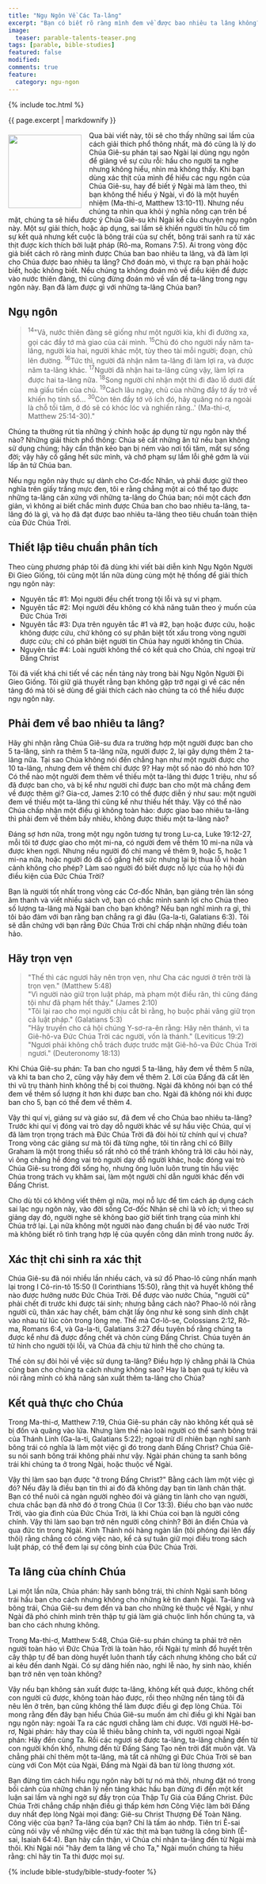 ```yaml
---
title: "Ngụ Ngôn Về Các Ta-lâng"
excerpt: "Bạn có biết rõ ràng mình đem về được bao nhiêu ta lâng không? Bài viết này sẽ giúp bạn làm cách nào đạt được số ta lâng cần thiết (Matthew 25:14-30)."
image: 
  teaser: parable-talents-teaser.png
tags: [parable, bible-studies]
featured: false
modified:
comments: true
feature:
  category: ngu-ngon
---
```


{% include toc.html %}

{{ page.excerpt | markdownify }}

<div>
<p>
<img alt src="{{ site.url }}/assets/images/talents.jpg" style="border: 0px none; margin: 7px 15px 0px 0px; max-width: 100%; height: 148px; padding: 0px; float: left;">
Qua bài viết này, tôi sẽ cho thấy những sai lầm của cách giải thich phổ thông nhất, mà đó cũng là lý do Chúa Giê-su phán tại sao Ngài lại dùng ngụ ngôn để giảng về sự cứu rỗi: hầu cho người ta nghe nhưng không hiểu, nhìn mà không thấy. Khi bạn dùng xác thịt của mình để hiểu các ngụ ngôn của Chúa Giê-su, hay để biết ý Ngài mà làm theo, thì bạn không thể hiểu ý Ngài, vì đó là một huyền nhiệm (Ma-thi-ơ, Matthew 13:10-11). Nhưng nếu chúng ta nhìn qua khỏi ý nghĩa nông cạn trên bề mặt, chúng ta sẽ hiểu được ý Chúa Giê-su khi Ngài kể câu chuyện ngụ ngôn này. Một sự giải thích, hoặc áp dụng, sai lầm sẽ khiến người tín hữu cố tìm sự kết quả nhưng kết cuộc là bông trái của sự chết, bông trái sanh ra từ xác thịt được kích thích bởi luật pháp (Rô-ma, Romans 7:5). Ai trong vòng độc giả biết cách rõ ràng mình được Chúa ban bao nhiêu ta lâng, và đã làm lợi cho Chúa được bao nhiêu ta lâng? Chớ đoán mò, vì thực ra bạn phải hoặc biết, hoặc không biết. Nếu chúng ta không đoán mò về điều kiện để được vào nước thiên đàng, thì cũng đừng đoán mò về vấn đề ta-lâng trong ngụ ngôn này. Bạn đã làm được gì với những ta-lâng Chúa ban?
</p>
</div>

## Ngụ ngôn

> <sup>14</sup>"Vả, nước thiên đàng sẽ giống như một người kia, khi đi đường xa, gọi các đầy tớ mà giao của cải mình. <sup>15</sup>Chủ đó cho người nầy năm ta-lâng, người kia hai, người khác một, tùy theo tài mỗi người; đoạn, chủ lên đường. <sup>16</sup>Tức thì, người đã nhận năm ta-lâng đi làm lợi ra, và được năm ta-lâng khác. <sup>17</sup>Người đã nhận hai ta-lâng cũng vậy, làm lợi ra được hai ta-lâng nữa. <sup>18</sup>Song người chỉ nhận một thì đi đào lỗ dưới đất mà giấu tiền của chủ. <sup>19</sup>Cách lâu ngày, chủ của những đầy tớ ấy trở về khiến họ tính sổ... <sup>30</sup>Còn tên đầy tớ vô ích đó, hãy quăng nó ra ngoài là chỗ tối tăm, ở đó sẽ có khóc lóc và nghiến răng..' (Ma-thi-ơ, Matthew 25:14-30)."

Chúng ta thường rút tỉa những ý chính hoặc áp dụng từ ngụ ngôn này thế nào? Những giải thích phổ thông: Chúa sẽ cất những ân tứ nếu bạn không sử dụng chúng; hãy cẩn thận kẻo bạn bị ném vào nơi tối tăm, mất sự sống đời; vậy hãy cố gắng hết sức mình, và chớ phạm sự lầm lỗi ghê gớm là vùi lấp ân tứ Chúa ban.

Nếu ngụ ngôn này thực sự dành cho Cơ-đốc Nhân, và phải được giữ theo nghĩa trên giấy trắng mực đen, tôi e rằng chẳng một ai có thể tạo được những ta-lâng cân xứng với những ta-lâng do Chúa ban; nói một cách đơn giản, vì không ai biết chắc mình được Chúa ban cho bao nhiêu ta-lâng, ta-lâng đó là gì, và họ đã đạt được bao nhiêu ta-lâng theo tiêu chuẩn toàn thiện của Đức Chúa Trời.

## Thiết lập tiêu chuẩn phân tích

Theo cùng phương pháp tôi đã dùng khi viết bài diễn kinh Ngụ Ngôn Người Đi Gieo Giống, tôi cũng một lần nữa dùng cùng một hệ thống để giải thích ngụ ngôn này:

- Nguyên tắc #1: Mọi người đều chết trong tội lỗi và sự vi phạm.
- Nguyên tắc #2: Mọi người đều không có khả năng tuân theo ý muốn của Đức Chúa Trời
- Nguyên tắc #3: Dựa trên nguyên tắc #1 và #2, bạn hoặc được cứu, hoặc không được cứu, chứ không có sự phân biệt tốt xấu trong vòng người được cứu; chỉ có phân biệt người tin Chúa hay người không tin Chúa.
- Nguyên tắc #4: Loài người không thể có kết quả cho Chúa, chỉ ngoại trừ Đấng Christ

Tôi đã viết khá chi tiết về các nền tảng này trong bài Ngụ Ngôn Người Đi Gieo Giống. Tôi giữ giả thuyết rằng bạn không gặp trở ngại gì về các nền tảng đó mà tôi sẽ dùng để giải thích cách nào chúng ta có thể hiểu được ngụ ngôn này.

## Phải đem về bao nhiêu ta lâng?

Hãy ghi nhận rằng Chúa Giê-su đưa ra trường hợp một người được ban cho 5 ta-lâng, sinh ra thêm 5 ta-lâng nữa, người được 2, lại gây dựng thêm 2 ta-lâng nữa. Tại sao Chúa không nói đến chẳng hạn như một người được cho 10 ta-lâng, nhưng đem về thêm chỉ được 9? Hay một số nào đó nhỏ hơn 10? Có thể nào một người đem thêm về thiếu một ta-lâng thì được 1 triệu, như số đã được ban cho, và bị kể như người chỉ được ban cho một mà chẳng đem về được thêm gì? Gia-cơ, James 2:10 có thể được diễn ý như sau: một người đem về thiếu một ta-lâng thì cũng kể như thiếu hết thảy. Vậy có thể nào Chúa chấp nhận một điều gì không toàn hảo: được giao bao nhiêu ta-lâng thì phải đem về thêm bấy nhiêu, không được thiếu một ta-lâng nào?

Đáng sợ hơn nữa, trong một ngụ ngôn tương tự trong Lu-ca, Luke 19:12-27, mỗi tôi tớ được giao cho một mi-na, có người đem về thêm 10 mi-na nữa và được khen ngợi. Nhưng nếu người đó chỉ mang về thêm 9, hoặc 5, hoặc 1 mi-na nữa, hoặc người đó đã cố gắng hết sức nhưng lại bị thua lỗ vì hoàn cảnh không cho phép? Làm sao người đó biết được nỗ lực của họ hội đủ điều kiện của Đức Chúa Trời?

Bạn là người tốt nhất trong vòng các Cơ-đốc Nhân, bạn giảng trên làn sóng âm thanh và viết nhiều sách vở, bạn có chắc mình sanh lợi cho Chúa theo số lượng ta-lâng mà Ngài ban cho bạn không? Nếu bạn nghĩ mình ra gì, thì tôi bảo đảm với bạn rằng bạn chẳng ra gì đâu (Ga-la-ti, Galatians 6:3). Tôi sẽ dẫn chứng với bạn rằng Đức Chúa Trời chỉ chấp nhận những điều toàn hảo.

## Hãy trọn vẹn

> "Thế thì các ngươi hãy nên trọn vẹn, như Cha các ngươi ở trên trời là trọn vẹn." (Matthew 5:48)<br />
"Vì người nào giữ trọn luật pháp, mà phạm một điều răn, thì cũng đáng tội như đã phạm hết thảy." (James 2:10)<br />
"Tôi lại rao cho mọi người chịu cắt bì rằng, họ buộc phải vâng giữ trọn cả luật pháp." (Galatians 5:3)<br />
"Hãy truyền cho cả hội chúng Y-sơ-ra-ên rằng: Hãy nên thánh, vì ta Giê-hô-va Đức Chúa Trời các người, vốn là thánh." (Leviticus 19:2)<br />
"Ngươi phải không chỗ trách được trước mặt Giê-hô-va Đức Chúa Trời ngươi." (Deuteronomy 18:13)

Khi Chúa Giê-su phán: Ta ban cho ngươi 5 ta-lâng, hãy đem về thêm 5 nữa, và khi ta ban cho 2, cũng vậy hãy đem về thêm 2. Lời của Đấng đã cất lên thì vũ trụ thành hình không thể bị coi thường. Ngài đã không nói bạn có thể đem về thêm số lượng ít hơn khi được ban cho. Ngài đã không nói khi được ban cho 5, bạn có thể đem về thêm 4.

Vậy thì quí vị, giảng sư và giáo sư, đã đem về cho Chúa bao nhiêu ta-lâng? Trước khi quí vị đóng vai trò dạy dỗ người khác về sự hầu việc Chúa, quí vị đã làm trọn trọng trách mà Đức Chúa Trời đã đòi hỏi từ chính quí vị chưa? Trong vòng các giảng sư mà tôi đã từng nghe, tôi tin rằng chỉ có Billy Graham là một trong thiểu số rất nhỏ có thể tránh không trả lời câu hỏi này, vì ông chẳng hề đóng vai trò người dạy dỗ người khác, hoặc đóng vai trò Chúa Giê-su trong đời sống họ, nhưng ông luôn luôn trung tín hầu việc Chúa trong trách vụ khâm sai, làm một người chỉ dẫn người khác đến với Đấng Christ.

Cho dù tôi có không viết thêm gì nữa, mọi nỗ lực để tìm cách áp dụng cách sai lạc ngụ ngôn này, vào đời sống Cơ-đốc Nhân sẽ chỉ là vô ích; vì theo sự giảng dạy đó, người nghe sẽ không bao giờ biết tình trạng của mình khi Chúa trở lại. Lại nữa không một người nào đang chuẩn bị để vào nước Trời mà không biết rõ tình trạng hợp lệ của quyền công dân mình trong nước ấy.

## Xác thịt chỉ sinh ra xác thịt

Chúa Giê-su đã nói nhiều lần nhiều cách, và sứ đồ Phao-lô cũng nhấn mạnh lại trong I Cô-rin-tô 15:50 (I Corinthians 15:50), rằng thịt và huyết không thể nào được hưởng nước Đức Chúa Trời. Để được vào nước Chúa, "người cũ" phải chết đi trước khi được tái sinh; nhưng bằng cách nào? Phao-lô nói rằng người cũ, thân xác hay chết, bám chặt lấy ông như kẻ song sinh dính chặt vào nhau từ lúc còn trong lòng mẹ. Thế mà Cơ-lô-se, Colossians 2:12, Rô-ma, Romans 6:4, và Ga-la-ti, Galatians 3:27 đều tuyên bố rằng chúng ta được kể như đã được đồng chết và chôn cùng Đấng Christ. Chúa tuyên án tử hình cho người tội lỗi, và Chúa đã chịu tử hình thế cho chúng ta.

Thế còn sự đòi hỏi về việc sử dụng ta-lâng? Điều hợp lý chằng phải là Chúa cũng ban cho chúng ta cách nhưng không sao? Hay là bạn quá tự kiêu và nói rằng mình có khả năng sản xuất thêm ta-lâng cho Chúa?

## Kết quả thực cho Chúa

Trong Ma-thi-ơ, Matthew 7:19, Chúa Giê-su phán cây nào không kết quả sẽ bị đốn và quăng vào lửa. Nhưng làm thế nào loài người có thể sanh bông trái của Thánh Linh (Ga-la-ti, Galatians 5:22); ngoại trừ dĩ nhiên bạn nghĩ sanh bông trái có nghĩa là làm một việc gì đó trong danh Đấng Christ? Chúa Giê-su nói sanh bông trái không phải như vậy. Ngài phán chúng ta sanh bông trái khi chúng ta ở trong Ngài, hoặc thuộc về Ngài.

Vậy thì làm sao bạn được "ở trong Đấng Christ?" Bằng cách làm một việc gì đó? Nếu đây là điều bạn tin thì ai đó đã không dạy bạn tin lành chân thật. Bạn có thể nuôi cả ngàn người nghèo đói và giảng tin lành cho vạn người, chưa chắc bạn đã nhờ đó ở trong Chúa (I Cor 13:3). Điều cho bạn vào nước Trời, vào gia đình của Đức Chúa Trời, là khi Chúa coi bạn là người công chính. Vậy thì làm sao bạn trở nên người công chính? Bởi ân điển Chúa và qua đức tin trong Ngài. Kinh Thánh nói hàng ngàn lần (tôi phóng đại lên đấy thôi) rằng chẳng có công việc nào, kể cả sự tuân giữ mọi điều trong sách luật pháp, có thể đem lại sự công bình của Đức Chúa Trời.

## Ta lâng của chính Chúa

Lại một lần nữa, Chúa phán: hãy sanh bông trái, thì chính Ngài sanh bông trái hầu ban cho cách nhưng không cho những kẻ tin danh Ngài. Ta-lâng và bông trái, Chúa Giê-su đem đến và ban cho những kẻ thuộc về Ngài, y như Ngài đã phó chính mình trên thập tự giá làm giá chuộc linh hồn chúng ta, và ban cho cách nhưng không.

Trong Ma-thi-ơ, Matthew 5:48, Chúa Giê-su phán chúng ta phải trở nên người toàn hảo vì Đức Chúa Trời là toàn hảo, rồi Ngài tự mình đổ huyết trên cây thập tự để ban dòng huyết luôn thanh tẩy cách nhưng không cho bất cứ ai kêu đến danh Ngài. Có sự dâng hiến nào, nghi lễ nào, hy sinh nào, khiến bạn trở nên vẹn toàn không?

Vậy nếu bạn không sản xuất được ta-lâng, không kết quả được, không chết con người cũ được, không toàn hảo được, rồi theo những nền tảng tôi đã nêu lên ở trên, bạn cũng không thể làm được điều gì đẹp lòng Chúa. Tôi mong rằng đến đây bạn hiểu Chúa Giê-su muốn ám chỉ điều gì khi Ngài ban ngụ ngôn này: ngoài Ta ra các ngươi chẳng làm chi được. Với người Hê-bơ-rơ, Ngài phán: hãy thay của lễ thiêu bằng chính ta, với người ngoại Ngài phán: Hãy đến cùng Ta. Rồi các ngươi sẽ được ta-lâng, ta-lâng chẳng đến từ con người khốn khổ, nhưng đến từ Đấng Sáng Tạo nên trời đất muôn vật. Và chẳng phải chỉ thêm một ta-lâng, mà tất cả những gì Đức Chúa Trời sẽ ban cùng với Con Một của Ngài, Đấng mà Ngài đã ban từ lòng thương xót.

Bạn đừng tìm cách hiểu ngụ ngôn này bởi tự nó mà thôi, nhưng đặt nó trong bối cảnh của những chân lý nền tảng khác hầu bạn đừng đi đến một kết luận sai lầm và nghi ngờ sự đầy trọn của Thập Tự Giá của Đấng Christ. Đức Chúa Trời chẳng chấp nhận điều gì thấp kém hơn Công Việc làm bởi Đấng duy nhất đẹp lòng Ngài mọi đàng: Giê-su Christ Thượng Đế Toàn Năng. Công việc của bạn? Ta-lâng của bạn? Chỉ là tấm áo nhớp. Tiên tri Ê-sai cũng nói vậy về những việc đến từ xác thịt mà bạn tưởng là công bình (Ê-sai, Isaiah 64:4). Bạn hãy cẩn thận, vì Chúa chỉ nhận ta-lâng đến từ Ngài mà thôi. Khi Ngài nói "hãy đem ta lâng về cho Ta," Ngài muốn chúng ta hiểu rằng: chỉ hãy tin Ta thì được mọi sự.

{% include bible-study/bible-study-footer %}

